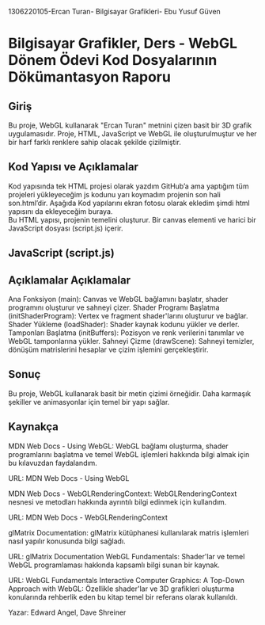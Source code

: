 1306220105-Ercan Turan- Bilgisayar Grafikleri- Ebu Yusuf Güven 

# Bilgisayar Grafikler, Ders - WebGL Dönem  Ödevi Kod Dosyalarının Dökümantasyon Raporu 

## Giriş 

Bu proje, WebGL kullanarak "Ercan Turan" metnini çizen basit bir 3D grafik 
uygulamasıdır. Proje, HTML, JavaScript ve WebGL ile oluşturulmuştur ve her bir harf 
farklı renklere sahip olacak şekilde çizilmiştir. 
## Kod Yapısı ve Açıklamalar 
Kod yapısında tek HTML projesi olarak yazdım GitHub’a ama yaptığım tüm projeleri 
yükleyeceğim js kodunu yarı koymadım projenin son hali son.html’dir. Aşağıda Kod 
yapılarını ekran fotosu olarak ekledim şimdi html yapısını da ekleyeceğim buraya.  
Bu HTML yapısı, projenin temelini oluşturur. Bir canvas elementi ve harici bir 
JavaScript dosyası (script.js) içerir. 


## JavaScript (script.js) 

## Açıklamalar Açıklamalar 
Ana Fonksiyon (main): Canvas ve WebGL bağlamını başlatır, shader programını 
oluşturur ve sahneyi çizer. 
Shader Programı Başlatma (initShaderProgram): Vertex ve fragment shader'larını 
oluşturur ve bağlar. 
Shader Yükleme (loadShader): Shader kaynak kodunu yükler ve derler. 
Tamponları Başlatma (initBuffers): Pozisyon ve renk verilerini tanımlar ve WebGL 
tamponlarına yükler. 
Sahneyi Çizme (drawScene): Sahneyi temizler, dönüşüm matrislerini hesaplar ve 
çizim işlemini gerçekleştirir. 
## Sonuç 
Bu proje, WebGL kullanarak basit bir metin çizimi örneğidir. Daha karmaşık şekiller 
ve animasyonlar için temel bir yapı sağlar. 

## Kaynakça
MDN Web Docs - Using WebGL: WebGL bağlamı oluşturma, shader programlarını başlatma ve temel WebGL işlemleri hakkında bilgi almak için bu kılavuzdan faydalandım.

URL: MDN Web Docs - Using WebGL

MDN Web Docs - WebGLRenderingContext: WebGLRenderingContext nesnesi ve metodları hakkında ayrıntılı bilgi edinmek için kullandım.

URL: MDN Web Docs - WebGLRenderingContext

glMatrix Documentation: glMatrix kütüphanesi kullanılarak matris işlemleri nasıl yapılır konusunda bilgi sağladı.

URL: glMatrix Documentation
WebGL Fundamentals: Shader'lar ve temel WebGL programlaması hakkında kapsamlı bilgi sunan bir kaynak.

URL: WebGL Fundamentals
Interactive Computer Graphics: A Top-Down Approach with WebGL: Özellikle shader'lar ve 3D grafikleri oluşturma konularında rehberlik eden bu kitap temel bir referans olarak kullanıldı.

Yazar: Edward Angel, Dave Shreiner